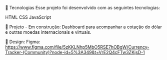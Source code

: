 🚀 Tecnologias
Esse projeto foi desenvolvido com as seguintes tecnologias:

HTML
CSS
JavaScript

🚧 Projeto - Em construção:
Dashboard para acompanhar a cotação do dólar e outras moedas internacionais e virtuais.

🎨 Design:
Figma: https://www.figma.com/file/5zKKLNhp5MbO5RSE7hOBgW/Currency-Tracker-(Community)?node-id=5%3A349&t=VrE2Q4cFTw3ZKjsD-1
